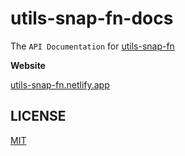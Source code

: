 # utils-snap-fn-docs

The `API Documentation` for [utils-snap-fn](https://github.com/guxuerui/utils-snap-fn)

**Website**

[utils-snap-fn.netlify.app](https://utils-snap-fn.netlify.app)

## LICENSE

[MIT](https://github.com/guxuerui/utils-snap-fn-docs/blob/main/LICENSE)
